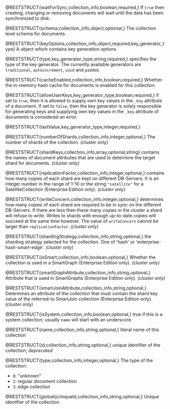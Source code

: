 @RESTSTRUCT{waitForSync,collection_info,boolean,required,}
If `true` then creating, changing or removing
documents will wait until the data has been synchronized to disk.

@RESTSTRUCT{schema,collection_info,object,optional,}
The collection level schema for documents.

@RESTSTRUCT{keyOptions,collection_info,object,required,key_generator_type}
A object which contains key generation options

@RESTSTRUCT{type,key_generator_type,string,required,}
specifies the type of the key generator. The currently
available generators are `traditional`, `autoincrement`, `uuid`
and `padded`.

@RESTSTRUCT{cacheEnabled,collection_info,boolean,required,}
Whether the in-memory hash cache for documents is enabled for this
collection.

@RESTSTRUCT{allowUserKeys,key_generator_type,boolean,required,}
if set to `true`, then it is allowed to supply
own key values in the `_key` attribute of a document. If set to
`false`, then the key generator is solely responsible for
generating keys and supplying own key values in the `_key` attribute
of documents is considered an error.

@RESTSTRUCT{lastValue,key_generator_type,integer,required,}

@RESTSTRUCT{numberOfShards,collection_info,integer,optional,}
The number of shards of the collection. _(cluster only)_

@RESTSTRUCT{shardKeys,collection_info,array,optional,string}
contains the names of document attributes that are used to
determine the target shard for documents. _(cluster only)_

@RESTSTRUCT{replicationFactor,collection_info,integer,optional,}
contains how many copies of each shard are kept on different DB-Servers.
It is an integer number in the range of 1-10 or the string `"satellite"`
for a SatelliteCollection (Enterprise Edition only). _(cluster only)_

@RESTSTRUCT{writeConcern,collection_info,integer,optional,}
determines how many copies of each shard are required to be
in sync on the different DB-Servers. If there are less then these many copies
in the cluster a shard will refuse to write. Writes to shards with enough
up-to-date copies will succeed at the same time however. The value of
`writeConcern` cannot be larger than `replicationFactor`. _(cluster only)_

@RESTSTRUCT{shardingStrategy,collection_info,string,optional,}
the sharding strategy selected for the collection.
One of 'hash' or 'enterprise-hash-smart-edge'. _(cluster only)_

@RESTSTRUCT{isSmart,collection_info,boolean,optional,}
Whether the collection is used in a SmartGraph (Enterprise Edition only).
_(cluster only)_

@RESTSTRUCT{smartGraphAttribute,collection_info,string,optional,}
Attribute that is used in SmartGraphs (Enterprise Edition only). _(cluster only)_

@RESTSTRUCT{smartJoinAttribute,collection_info,string,optional,}
Determines an attribute of the collection that must contain the shard key value
of the referred-to SmartJoin collection (Enterprise Edition only). _(cluster only)_

@RESTSTRUCT{isSystem,collection_info,boolean,optional,}
true if this is a system collection; usually `name` will start with an underscore.

@RESTSTRUCT{name,collection_info,string,optional,}
literal name of this collection

@RESTSTRUCT{id,collection_info,string,optional,}
unique identifier of the collection; *deprecated*

@RESTSTRUCT{type,collection_info,integer,optional,}
The type of the collection:
  - `0`: "unknown"
  - `2`: regular document collection
  - `3`: edge collection

@RESTSTRUCT{globallyUniqueId,collection_info,string,optional,}
Unique identifier of the collection
